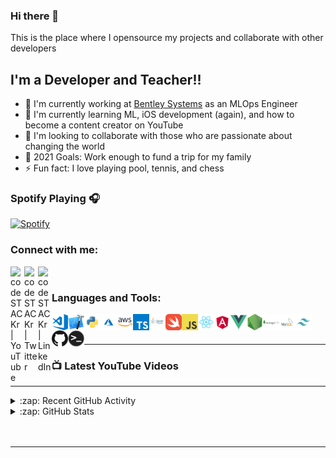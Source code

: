 ### Hi there 👋

This is the place where I opensource my projects and collaborate with other developers
## I'm a Developer and Teacher!!
- 🔭 I'm currently working at [Bentley Systems][bentley] as an MLOps Engineer
- 🌱 I'm currently learning ML, iOS development (again), and how to become a content creator on YouTube
- 👯 I'm looking to collaborate with those who are passionate about changing the world
- 🥅 2021 Goals: Work enough to fund a trip for my family
- ⚡ Fun fact: I love playing pool, tennis, and chess

### Spotify Playing 🎧

[![Spotify](https://novatorem-quanglddev.vercel.app/api/spotify)](https://open.spotify.com/user/ntm3hfkby1twhl1i7yun35gnk)

### Connect with me:
[<img align="left" alt="codeSTACKr | YouTube" width="22px" src="https://cdn.jsdelivr.net/npm/simple-icons@v3/icons/youtube.svg" />][youtube]
[<img align="left" alt="codeSTACKr | Twitter" width="22px" src="https://cdn.jsdelivr.net/npm/simple-icons@v3/icons/twitter.svg" />][twitter]
[<img align="left" alt="codeSTACKr | LinkedIn" width="22px" src="https://cdn.jsdelivr.net/npm/simple-icons@v3/icons/linkedin.svg" />][linkedin]

<br />

### Languages and Tools:
[<img align="left" alt="Visual Studio Code" width="26px" src="https://raw.githubusercontent.com/github/explore/80688e429a7d4ef2fca1e82350fe8e3517d3494d/topics/visual-studio-code/visual-studio-code.png" />][vscode]

[<img align="left" alt="XCode" width="26px" src="https://raw.githubusercontent.com/github/explore/80688e429a7d4ef2fca1e82350fe8e3517d3494d/topics/xcode/xcode.png" />][xcode]

[<img align="left" alt="Python" width="26px" src="https://raw.githubusercontent.com/github/explore/80688e429a7d4ef2fca1e82350fe8e3517d3494d/topics/python/python.png" />][py]

[<img align="left" alt="Azure" width="26px" src="https://raw.githubusercontent.com/github/explore/80688e429a7d4ef2fca1e82350fe8e3517d3494d/topics/azure/azure.png" />][azure]

[<img align="left" alt="AWS" width="26px" src="https://raw.githubusercontent.com/github/explore/80688e429a7d4ef2fca1e82350fe8e3517d3494d/topics/aws/aws.png" />][aws]

[<img align="left" alt="TypeScript" width="26px" src="https://raw.githubusercontent.com/github/explore/80688e429a7d4ef2fca1e82350fe8e3517d3494d/topics/typescript/typescript.png" />][ts]

[<img align="left" alt="Java" width="26px" src="https://raw.githubusercontent.com/github/explore/80688e429a7d4ef2fca1e82350fe8e3517d3494d/topics/java/java.png" />][java]

[<img align="left" alt="Swift" width="26px" src="https://raw.githubusercontent.com/github/explore/80688e429a7d4ef2fca1e82350fe8e3517d3494d/topics/swift/swift.png" />][swift]

[<img align="left" alt="JavaScript" width="26px" src="https://raw.githubusercontent.com/github/explore/80688e429a7d4ef2fca1e82350fe8e3517d3494d/topics/javascript/javascript.png" />][js]

[<img align="left" alt="React" width="26px" src="https://raw.githubusercontent.com/github/explore/80688e429a7d4ef2fca1e82350fe8e3517d3494d/topics/react/react.png" />][react]

[<img align="left" alt="Angular" width="26px" src="https://raw.githubusercontent.com/github/explore/80688e429a7d4ef2fca1e82350fe8e3517d3494d/topics/angular/angular.png" />][angular]

[<img align="left" alt="VueJS" width="26px" src="https://raw.githubusercontent.com/github/explore/80688e429a7d4ef2fca1e82350fe8e3517d3494d/topics/vue/vue.png" />][vue]

[<img align="left" alt="Node.js" width="26px" src="https://raw.githubusercontent.com/github/explore/80688e429a7d4ef2fca1e82350fe8e3517d3494d/topics/nodejs/nodejs.png" />][nodejs]

[<img align="left" alt="MongoDB" width="26px" src="https://raw.githubusercontent.com/github/explore/80688e429a7d4ef2fca1e82350fe8e3517d3494d/topics/mongodb/mongodb.png" />][mongodb]

[<img align="left" alt="MySQL" width="26px" src="https://raw.githubusercontent.com/github/explore/80688e429a7d4ef2fca1e82350fe8e3517d3494d/topics/mysql/mysql.png" />][mysql]

[<img align="left" alt="Tailwind" width="26px" src="https://raw.githubusercontent.com/github/explore/80688e429a7d4ef2fca1e82350fe8e3517d3494d/topics/tailwind/tailwind.png" />][tailwind]

[<img align="left" alt="GitHub" width="26px" src="https://raw.githubusercontent.com/github/explore/78df643247d429f6cc873026c0622819ad797942/topics/github/github.png" />][github]

[<img align="left" alt="iTerm2" width="26px" src="https://raw.githubusercontent.com/github/explore/80688e429a7d4ef2fca1e82350fe8e3517d3494d/topics/terminal/terminal.png" />][iterm2]

<br />
<br />

---

### 📺 Latest YouTube Videos
<!-- YOUTUBE:START -->
<!-- YOUTUBE:END -->

---

<details>
  <summary>:zap: Recent GitHub Activity</summary>

<!--START_SECTION:activity-->
<!--END_SECTION:activity-->
</details>

<details>
  <summary>:zap: GitHub Stats</summary>
    <img align="left" alt="quanglddev's GitHub Stats" src="https://github-readme-stats-quanglddev.vercel.app/api?username=quanglddev&show_icons=true&hide_border=true&count_private=true" />
</details>

[bentley]: https://www.bentley.com/en
[website]: https://quangdluong.com
[twitter]: https://twitter.com/quangld00
[youtube]: https://www.youtube.com/channel/UC770oSTJqWwjzkr39tpbKdA
[linkedin]: https://www.linkedin.com/in/quangld00/
[vscode]: https://code.visualstudio.com/
[tailwind]: https://tailwindcss.com/
[js]: https://www.javascript.com/
[ts]: https://www.typescriptlang.org/
[react]: https://reactjs.org/
[nodejs]: https://nodejs.org/en/
[mongodb]: https://www.mongodb.com/
[github]: https://github.com/
[iterm2]: https://iterm2.com/
[py]: https://www.python.org/
[azure]: https://azure.microsoft.com/en-us/
[mysql]: https://www.mysql.com/
[aws]: https://aws.amazon.com/
[xcode]: https://developer.apple.com/xcode/
[java]: https://www.java.com/en/
[angular]: https://angular.io/
[vue]: https://vuejs.org/
[swift]: https://www.swift.com/

<br />
<br />

---

<!--
**quanglddev/quanglddev** is a ✨ _special_ ✨ repository because its `README.md` (this file) appears on your GitHub profile.

Here are some ideas to get you started:

- 🔭 I’m currently working on ...
- 🌱 I’m currently learning ...
- 👯 I’m looking to collaborate on ...
- 🤔 I’m looking for help with ...
- 💬 Ask me about ...
- 📫 How to reach me: ...
- 😄 Pronouns: ...
- ⚡ Fun fact: ...
-->
